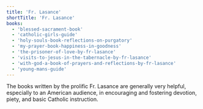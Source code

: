 ```yaml
---
title: 'Fr. Lasance'
shortTitle: 'Fr. Lasance'
books:
  - 'blessed-sacrament-book'
  - 'catholic-girls-guide'
  - 'holy-souls-book-reflections-on-purgatory'
  - 'my-prayer-book-happiness-in-goodness'
  - 'the-prisoner-of-love-by-fr-lasance'
  - 'visits-to-jesus-in-the-tabernacle-by-fr-lasance'
  - 'with-god-a-book-of-prayers-and-reflections-by-fr-lasance'
  - 'young-mans-guide'
---
```


The books written by the prolific Fr. Lasance are generally very helpful, especially to an American audience, in encouraging and fostering devotion, piety, and basic Catholic instruction.
